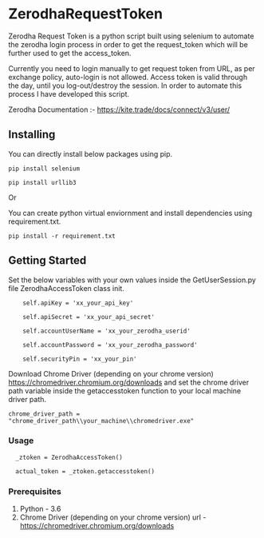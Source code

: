 # ZerodhaRequestToken
Zerodha Request Token is a python script built using selenium to automate the zerodha login process in order to get the 
request_token which will be further used to get the access_token.

Currently you need to login manually to get request token from URL, as per exchange policy, 
auto-login is not allowed. Access token is valid through the day, until you log-out/destroy the session. 
In order to automate this process I have developed this script.

Zerodha Documentation :- https://kite.trade/docs/connect/v3/user/


## Installing
You can directly install below packages using pip.
    
    pip install selenium
    
    pip install urllib3

Or

You can create python virtual enviornment and install dependencies using requirement.txt.

    pip install -r requirement.txt


## Getting Started

Set the below variables with your own values inside the GetUserSession.py file ZerodhaAccessToken class init.
        
        self.apiKey = 'xx_your_api_key' 
        
        self.apiSecret = 'xx_your_api_secret'
        
        self.accountUserName = 'xx_your_zerodha_userid'
        
        self.accountPassword = 'xx_your_zerodha_password'
        
        self.securityPin = 'xx_your_pin'

Download Chrome Driver (depending on your chrome version) https://chromedriver.chromium.org/downloads and 
set the chrome driver path variable inside the getaccesstoken function to your local machine driver path. 

    
    chrome_driver_path = "chrome_driver_path\\your_machine\\chromedriver.exe"
  

### Usage 

      _ztoken = ZerodhaAccessToken() 
   
      actual_token = _ztoken.getaccesstoken()


### Prerequisites

1) Python - 3.6
2) Chrome Driver (depending on your chrome version) 
    url - https://chromedriver.chromium.org/downloads

